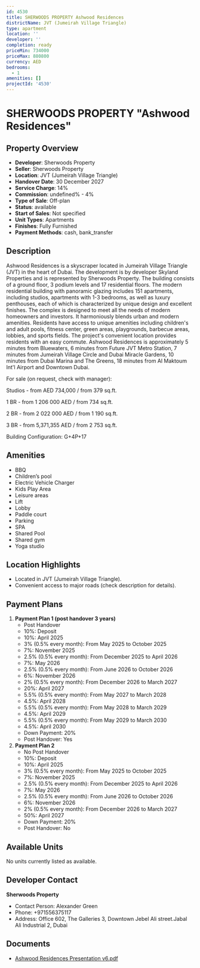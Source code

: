 ```yaml
---
id: 4530
title: SHERWOODS PROPERTY Ashwood Residences
districtName: JVT (Jumeirah Village Triangle)
type: apartment
location: ''
developer: ''
completion: ready
priceMin: 734000
priceMax: 880800
currency: AED
bedrooms:
  - 1
amenities: []
projectId: '4530'
---
```


# SHERWOODS PROPERTY "Ashwood Residences"

## Property Overview
- **Developer**: Sherwoods Property
- **Seller**: Sherwoods Property
- **Location**: JVT (Jumeirah Village Triangle)
- **Handover Date**: 30 December 2027
- **Service Charge**: 14%
- **Commission**: undefined% - 4%
- **Type of Sale**: Off-plan
- **Status**: available
- **Start of Sales**: Not specified
- **Unit Types**: Apartments
- **Finishes**: Fully Furnished
- **Payment Methods**: cash, bank_transfer

## Description
Ashwood Residences is a skyscraper located in Jumeirah Village Triangle (JVT) in the heart of Dubai. The development is by developer Skyland Properties and is represented by Sherwoods Property. The building consists of a ground floor, 3 podium levels and 17 residential floors. The modern residential building with panoramic glazing includes 151 apartments, including studios, apartments with 1-3 bedrooms, as well as luxury penthouses, each of which is characterized by unique design and excellent finishes. The complex is designed to meet all the needs of modern homeowners and investors. It harmoniously blends urban and modern amenities. Residents have access to unique amenities including children's and adult pools, fitness center, green areas, playgrounds, barbecue areas, lobbies, and sports fields. The project's convenient location provides residents with an easy commute. Ashwood Residences is approximately 5 minutes from Bluewaters, 6 minutes from Future JVT Metro Station, 7 minutes from Jumeirah Village Circle and Dubai Miracle Gardens, 10 minutes from Dubai Marina and The Greens, 18 minutes from Al Maktoum Int'l Airport and Downtown Dubai.

For sale (on request, check with manager):

Studios - from AED 734,000 / from 379 sq.ft.

1 BR - from 1 206 000 AED / from 734 sq.ft.

2 BR - from 2 022 000 AED / from 1 190 sq.ft.

3 BR - from 5,371,355 AED / from 2 753 sq.ft.

Building Сonfiguration: G+4P+17

## Amenities
- BBQ
- Children’s pool
- Electric Vehicle Charger
- Kids Play Area
- Leisure areas
- Lift
- Lobby
- Paddle court
- Parking
- SPA
- Shared Pool
- Shared gym
- Yoga studio

## Location Highlights
- Located in JVT (Jumeirah Village Triangle).
- Convenient access to major roads (check description for details).

## Payment Plans
1. **Payment Plan 1 (post handover 3 years)**
   - Post Handover
   - 10%: Deposit
   - 10%: April 2025
   - 3% (0.5% every month): From May 2025 to October 2025
   - 7%: November 2025
   - 2.5% (0.5% every month): From December 2025 to April 2026
   - 7%: May 2026
   - 2.5% (0.5% every month): From June 2026 to October 2026
   - 6%: November 2026
   - 2% (0.5% every month): From December 2026 to March 2027
   - 20%: April 2027
   - 5.5% (0.5% every month): From May 2027 to March 2028
   - 4.5%: April 2028
   - 5.5% (0.5% every month): From May 2028 to March 2029
   - 4.5%: April 2029
   - 5.5% (0.5% every month): From May 2029 to March 2030
   - 4.5%: April 2030
   - Down Payment: 20%
   - Post Handover: Yes
2. **Payment Plan 2**
   - No Post Handover
   - 10%: Deposit
   - 10%: April 2025
   - 3% (0.5% every month): From May 2025 to October 2025
   - 7%: November 2025
   - 2.5% (0.5% every month): From December 2025 to April 2026
   - 7%: May 2026
   - 2.5% (0.5% every month): From June 2026 to October 2026
   - 6%: November 2026
   - 2% (0.5% every month): From December 2026 to March 2027
   - 50%: April 2027
   - Down Payment: 20%
   - Post Handover: No

## Available Units
No units currently listed as available.

## Developer Contact
**Sherwoods Property**
- Contact Person: Alexander Green
- Phone: +971556375117
- Address: Office 602, The Galleries 3, Downtown Jebel Ali street. ​Jabal Ali Industrial 2, Dubai

## Documents
- [Ashwood Residences Presentation v6.pdf](https://cdn.geniemap.net/2025/02/25/eRSzTGmb9Cj9SQVDosY0pmIb4bxi5yIhXUgdcGbN.pdf)
